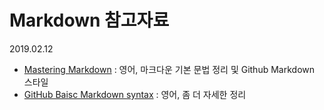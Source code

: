 # Markdown 참고자료

2019.02.12

- [Mastering Markdown](https://guides.github.com/features/mastering-markdown/) : 영어, 마크다운 기본 문법 정리 및 Github Markdown 스타일
- [GitHub Baisc Markdown syntax](https://help.github.com/articles/basic-writing-and-formatting-syntax/) : 영어, 좀 더 자세한 정리
